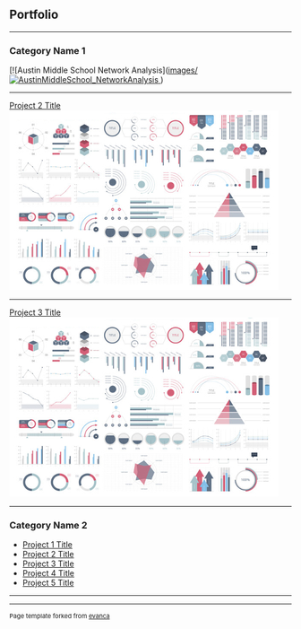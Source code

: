 ## Portfolio

---

### Category Name 1 

[![Austin Middle School Network Analysis]([images/![AustinMiddleSchool_NetworkAnalysis](https://user-images.githubusercontent.com/113393609/193434884-4fb39a4b-6b58-498c-8f06-e93e45e44b74.PNG)
](https://arcg.is/0uC8v1))


---
[Project 2 Title](/pdf/sample_presentation.pdf)
<img src="images/dummy_thumbnail.jpg?raw=true"/>

---
[Project 3 Title](http://example.com/)
<img src="images/dummy_thumbnail.jpg?raw=true"/>

---

### Category Name 2

- [Project 1 Title](http://example.com/)
- [Project 2 Title](http://example.com/)
- [Project 3 Title](http://example.com/)
- [Project 4 Title](http://example.com/)
- [Project 5 Title](http://example.com/)

---




---
<p style="font-size:11px">Page template forked from <a href="https://github.com/evanca/quick-portfolio">evanca</a></p>
<!-- Remove above link if you don't want to attibute -->
